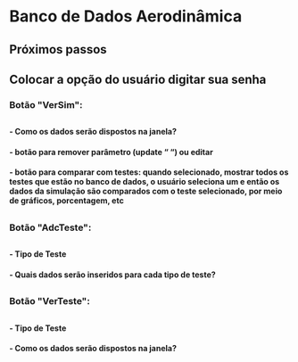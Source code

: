 # Banco de Dados Aerodinâmica

## Próximos passos

## Colocar a opção do usuário digitar sua senha

### Botão "VerSim":
##
#### - Como os dados serão dispostos na janela?
#### - botão para remover parâmetro (update “ “) ou editar
#### - botão para comparar com testes: quando selecionado, mostrar todos os testes que estão no banco de dados, o usuário seleciona um e então os dados da simulação são comparados com o teste selecionado, por meio de gráficos, porcentagem, etc

##
### Botão "AdcTeste":
##
#### - Tipo de Teste
#### - Quais dados serão inseridos para cada tipo de teste?
##
### Botão "VerTeste":
##
#### - Tipo de Teste
#### - Como os dados serão dispostos na janela?

